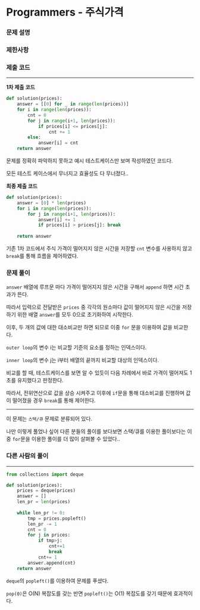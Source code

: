 # Programmers - 주식가격

### 문제 설명

### 제한사항

### 제출 코드
---

**1차 제출 코드**
```python
def solution(prices):
    answer = [[0] for _ in range(len(prices))]
    for i in range(len(prices)):
        cnt = 0
        for j in range(i+1, len(prices)):
            if prices[i] <= prices[j]:
                cnt += 1
        else:
            answer[i] = cnt
    return answer
```

문제를 정확히 파악하지 못하고 예시 테스트케이스만 보며 작성하였던 코드다.

모든 테스트 케이스에서 무너지고 효율성도 다 무너졌다.. 

**최종 제출 코드**
```python
def solution(prices):
    answer = [0] * len(prices)      
    for i in range(len(prices)):
        for j in range(i+1, len(prices)):
            answer[i] += 1
            if prices[i] > prices[j]: break
    
    return answer
```

기존 1차 코드에서 주식 가격이 떨어지지 않은 시간을 저장할 `cnt` 변수를 사용하지 않고 `break`를 통해 흐름을 제어하였다.

### 문제 풀이

`answer` 배열에 루프문 마다 가격이 떨어지지 않은 시간을 구해서 `append` 하면 시간 초과가 뜬다.

따라서 입력으로 전달받은 `prices` 중 각각의 원소마다 값이 떨어지지 않은 시간을 저장하기 위한 배열 `answer`를 모두 0으로 초기화하여 시작한다.

이후, 두 개의 값에 대한 대소비교만 하면 되므로 이중 `for` 문을 이용하여 값을 비교한다.

`outer loop`의 변수 i는 비교할 기준의 요소를 정하는 인덱스이다.

`inner loop`의 변수 j는 i부터 배열의 끝까지 비교할 대상의 인덱스이다.

비교를 할 때, 테스트케이스를 보면 알 수 있듯이 다음 차례에서 바로 가격이 떨어져도 1초를 유지했다고 판정한다.

따라서, 전위연산으로 값을 상승 시켜주고 이후에 `if`문을 통해 대소비교를 진행하며 값이 떨어졌을 경우 `break`를 통해 제어한다.

---

이 문제는 `스택/큐` 문제로 분류되어 있다.

나만 이렇게 풀었나 싶어 다른 분들의 풀이를 보다보면 스택/큐를 이용한 풀이보다는 이중 `for`문을 이용한 풀이를 더 많이 살펴볼 수 있었다..

### 다른 사람의 풀이
---
```python
from collections import deque

def solution(prices):
    prices = deque(prices)
    answer = []
    len_pr = len(prices)
    
    while len_pr != 0:
        tmp = prices.popleft()
        len_pr -= 1 
        cnt = 0
        for j in prices:
            if tmp>j:
                cnt+=1
                break
            cnt+= 1
        answer.append(cnt)
    return answer
```

`deque`의 `popleft()`를 이용하여 문제를 푸셨다.

`pop(0)`은 O(N) 복잡도를 갖는 반면 `popleft()`는 O(1) 복잡도를 갖기 때문에 효과적이다.




